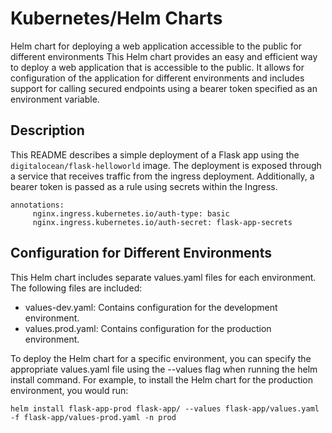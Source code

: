 # Kubernetes/Helm Charts
Helm chart for deploying a web application accessible to the public for different environments
This Helm chart provides an easy and efficient way to deploy a web application that is accessible to the public. It allows for configuration of the application for different environments and includes support for calling secured endpoints using a bearer token specified as an environment variable.
## Description
This README describes a simple deployment of a Flask app using the ```digitalocean/flask-helloworld``` image. The deployment is exposed through a service that receives traffic from the ingress deployment. Additionally, a bearer token is passed as a rule using secrets within the Ingress.
```
annotations:
     nginx.ingress.kubernetes.io/auth-type: basic
     nginx.ingress.kubernetes.io/auth-secret: flask-app-secrets
```

## Configuration for Different Environments
This Helm chart includes separate values.yaml files for each environment. The following files are included:

- values-dev.yaml: Contains configuration for the development environment.  
- values.prod.yaml: Contains configuration for the production environment.

To deploy the Helm chart for a specific environment, you can specify the appropriate values.yaml file using the --values flag when running the helm install command. For example, to install the Helm chart for the production environment, you would run:
```
helm install flask-app-prod flask-app/ --values flask-app/values.yaml -f flask-app/values-prod.yaml -n prod
```
